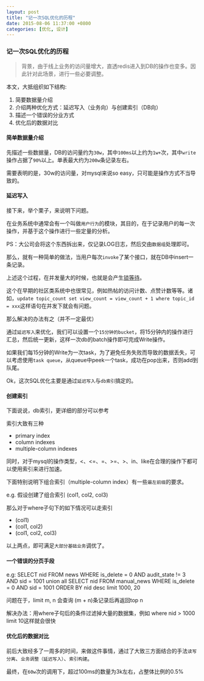 ```yaml
---
layout: post
title: "记一次SQL优化的历程"
date: 2015-08-06 11:37:00 +0800
categories: [优化, 设计]
---
```


### 记一次SQL优化的历程

> 背景，由于线上业务的访问量增大，直透redis进入到DB的操作也变多。因此针对此场景，进行一些必要调整。

本文，大抵组织如下结构:

1. 简要数据量介绍
2. 介绍两种优化方式：延迟写入（业务向）与创建索引（DB向）
3. 描述一个错误的分业方式
4. 优化后的数据对比

#### 简单数据量介绍

先描述一些数据量，DB的访问量约为`30w`，其中`100ms`以上约为`1w+`次，其中`write`操作占据了`90%`以上。单表最大约为`200w`条记录左右。

需要表明的是，30w的访问量，对mysql来说so easy，只可能是操作方式不当导致的。

#### 延迟写入

接下来，举个栗子，来说明下问题。

在业务系统中通常会有一个叫做`用户行为`的模块，其目的，在于记录用户的每一次操作，并基于这个操作进行一些定量的分析。

PS：大公司会将这个东西拆出来，仅记录LOG日志，然后交由`数据组`处理即可。

那么，就有一种简单的做法，当用户每次`invoke`了某个接口，就在DB中insert一条记录。

上述这个过程，在并发量大的时候，也就是会产生[锁等待](http://dev.mysql.com/doc/refman/5.6/en/internal-locking.html)。

这个在早期的社区类系统中也很常见，例如热帖的访问计数、点赞计数等等。诸如，`update topic_count set view_count = view_count + 1 where topic_id = xxx`这样语句在并发下就会有问题。

那么解决的办法有之（并不一定最优）

通过`延迟写入`来优化，我们可以设置一个`15分钟的bucket`，将15分钟内的操作进行汇总，然后统一更新，这样一次db的batch操作即可完成Write操作。

如果我们每15分钟的Write为一次task，为了避免任务失败而导致的数据丢失，可以考虑使用`task queue`，从queue中peek一个task，成功在pop出来，否则add到队尾。

Ok，这次SQL优化主要是通过`延迟写入`与`db索引`搞定的。

#### 创建索引

下面说说，db索引，更详细的部分可以参考

索引大致有三种

* primary index
* column indexes
* multiple-column indexes

同时，对于mysql的操作类型，<、<=、=、>=、>、in、like在合理的操作下都可以使用索引来进行加速。

下面特别说明下组合索引（multiple-column index）有一些`最左前缀`的要求。

e.g. 假设创建了组合索引 (col1, col2, col3)

那么对于where子句下的如下情况可以走索引

* (col1)
* (col1, col2)
* (col1, col2, col3)

以上两点，即可满足`大部分基础业务`调优了。

#### 一个错误的分页手段

e.g: SELECT nid FROM news WHERE is_delete = 0 AND audit_state != 3 AND sid = 1001 union all SELECT nid FROM manual_news WHERE is_delete = 0 AND sid = 1001 ORDER BY nid desc limit 1000, 20

问题在于，limit m, n 会查询 (m + n)条记录后再返回top n

解决办法：用where子句后的条件过滤掉大量的数据集，例如 where nid > 1000 limit 10这样就会很快

#### 优化后的数据对比

前后大致经多了一周多的时间，来做这件事情，通过了大致三方面结合的手法`读写分离`、`业务调整（延迟写入）`、`索引构建`。

最终，在`60w`次的调用下，超过100ms的数量为3k左右，占整体比例的0.5%

